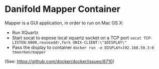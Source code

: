 # Danifold Mapper Container

Mapper is a GUI application, in order to run on Mac OS X:

- Run XQuartz 
- Start socat to expose local xquartz socket on a TCP port 
`socat TCP-LISTEN:6000,reuseaddr,fork UNIX-CLIENT:\"$DISPLAY\"` 
- Pass the display to container
`docker run -e DISPLAY=192.168.59.3:0 tmoerman/mapper`

(See: https://github.com/docker/docker/issues/8710)

